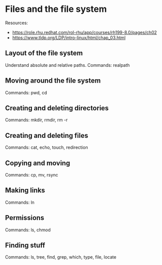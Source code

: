 Files and the file system
=========================

Resources:
* https://role.rhu.redhat.com/rol-rhu/app/courses/rh199-8.0/pages/ch02
* https://www.tldp.org/LDP/intro-linux/html/chap_03.html

## Layout of the file system

Understand absolute and relative paths.
Commands: realpath

## Moving around the file system

Commands: pwd, cd

## Creating and deleting directories

Commands: mkdir, rmdir, rm -r

## Creating and deleting files

Commands: cat, echo, touch, redirection

## Copying and moving

Commands: cp, mv, rsync

## Making links

Commands: ln

## Permissions

Commands: ls, chmod

## Finding stuff

Commands: ls, tree, find, grep, which, type, file, locate
